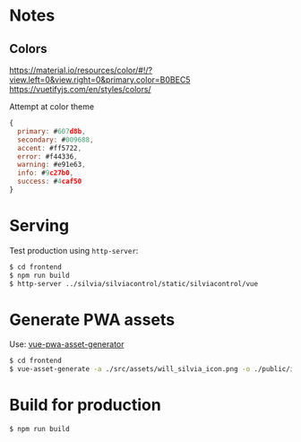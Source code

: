 # Notes

## Colors
https://material.io/resources/color/#!/?view.left=0&view.right=0&primary.color=B0BEC5
https://vuetifyjs.com/en/styles/colors/

Attempt at color theme
```js
{
  primary: #607d8b,
  secondary: #009688,
  accent: #ff5722,
  error: #f44336,
  warning: #e91e63,
  info: #9c27b0,
  success: #4caf50
}
```

# Serving
Test production using `http-server`:

```bash
$ cd frontend
$ npm run build
$ http-server ../silvia/silviacontrol/static/silviacontrol/vue
```

# Generate PWA assets
Use: [vue-pwa-asset-generator](https://www.npmjs.com/package/vue-pwa-asset-generator)
```bash
$ cd frontend
$ vue-asset-generate -a ./src/assets/will_silvia_icon.png -o ./public/img/icons
```

# Build for production
```bash
$ npm run build
```